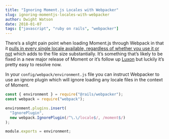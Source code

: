 ```yaml
---
title: "Ignoring Moment.js Locales with Webpacker"
slug: ignoring-momentjs-locales-with-webpacker
author: Dwight Watson
date: 2018-01-07
tags: ["javascript", "ruby on rails", "webpacker"]
---
```


There’s a slight pain point when loading Moment.js through Webpack in that it [pulls in every single locale available, regardless of whether you use it or not](https://github.com/moment/moment/issues/2517) which adds to the file size substantially. It’s something that’s likely to be fixed in a new major release of Moment or it’s follow up [Luxon](https://github.com/moment/luxon) but luckily it’s pretty easy to resolve now.

In your `config/webpack/environment.js` file you can instruct Webpacker to use an ignore plugin which will ignore loading any locale files in the context of Moment.

```js
const { environment } = require("@rails/webpacker");
const webpack = require("webpack");

environment.plugins.insert(
  "IgnorePlugin",
  new webpack.IgnorePlugin(/^\.\/locale$/, /moment$/)
);

module.exports = environment;
```

